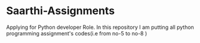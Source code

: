 # Saarthi-Assignments
Applying for Python developer Role.
In this repository I am putting all python programming assignment's codes(i.e from no-5 to no-8 )
